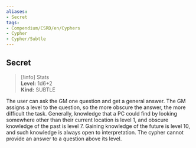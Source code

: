 ```yaml
---
aliases:
- Secret
tags:
- Compendium/CSRD/en/Cyphers
- Cypher
- Cypher/Subtle
---
```


  
## Secret  
>[!info] Stats  
> **Level:** 1d6+2  
> **Kind:** SUBTLE
  
The user can ask the GM one question and get a general answer. The GM assigns a level to the question, so the more obscure the answer, the more difficult the task. Generally, knowledge that a PC could find by looking somewhere other than their current location is level 1, and obscure knowledge of the past is level 7. Gaining knowledge of the future is level 10, and such knowledge is always open to interpretation. The cypher cannot provide an answer to a question above its level.